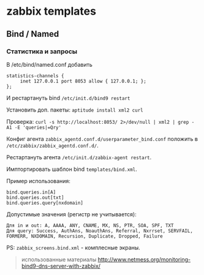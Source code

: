# zabbix templates

## Bind / Named

### Статистика   и запросы
В /etc/bind/named.conf добавить

    statistics-channels {
         inet 127.0.0.1 port 8053 allow { 127.0.0.1; };
    };

И рестартануть bind `/etc/init.d/bind9 restart`

Установить доп. пакеты: `aptitude install xml2 curl`

Проверка: `curl -s http://localhost:8053/ 2>/dev/null | xml2 | grep -A1 -E 'queries|=Qry'`

Конфиг агента `zabbix_agentd.conf.d/userparameter_bind.conf` положить в `/etc/zabbix/zabbix_agentd.conf.d/`.

Рестартануть агента `/etc/init.d/zabbix-agent restart`.

Имптортировать шаблон bind `templates/bind.xml`.

Пример использования:

    bind.queries.in[A]
    bind.queries.out[txt]
    bind.queries.query[nxdomain]

Допустимые значения (регистр не учитывается):

    Для in и out: A, AAAA, ANY, CNAME, MX, NS, PTR, SOA, SPF, TXT
    Для query: Success, AuthAns, NoauthAns, Referral, Nxrrset, SERVFAIL, FORMERR, NXDOMAIN, Recursion, Duplicate, Dropped, Failure

PS: `zabbix_screens.bind.xml` - комплесные экраны.


> использованные материалы
> http://www.netmess.org/monitoring-bind9-dns-server-with-zabbix/


